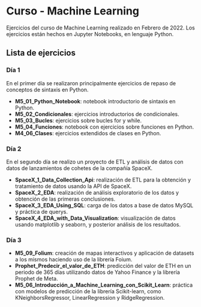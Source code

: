 # Curso - Machine Learning

Ejercicios del curso de Machine Learning realizado en Febrero de 2022. Los ejercicios están hechos en Jupyter Notebooks, en lenguaje Python.

## Lista de ejercicios

### Día 1

En el primer día se realizaron principalmente ejercicios de repaso de conceptos de sintaxis en Python.

- **M5_01_Python_Notebook**: notebook introductorio de sintaxis en Python.
- **M5_02_Condicionales**: ejercicios introductorios de condicionales.
- **M5_03_Bucles**: ejercicios sobre bucles for y while.
- **M5_04_Funciones**: notebook con ejercicios sobre funciones en Python.
- **M4_06_Clases**: ejercicios extendidos de clases en Python.

### Día 2

En el segundo día se realizo un proyecto de ETL y análisis de datos con datos de lanzamientos de cohetes de la compañía SpaceX.

- **SpaceX_1_Data_Collection_Api**: realización de ETL para la obtención y tratamiento de datos usando la API de SpaceX.
- **SpaceX_2_EDA**: realización de análisis exploratorio de los datos y obtención de las primeras conclusiones.
- **SpaceX_3_EDA_Using_SQL**: carga de los datos a base de datos MySQL y práctica de querys.
- **SpaceX_4_EDA_with_Data_Visualization**: visualización de datos usando matplotlib y seaborn, y posterior análisis de los resultados.

### Día 3

- **M5_09_Folium**: creación de mapas interactivos y aplicación de datasets a los mismos haciendo uso de la librería Foium.
- **Prophet_Predecir_el_valor_de_ETH**: predicción del valor de ETH en un periodo de 365 días utilizando datos de Yahoo Finance y la librería Prophet de Meta.
- **M5_06_Introducción_a_Machine_Learning_con_Scikit_Learn**: práctica con modelos de predicción de la librería Scikit-learn, como KNeighborsRegressor, LinearRegression y RidgeRegression.
